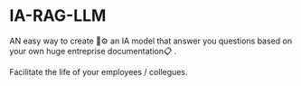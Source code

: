 # IA-RAG-LLM

AN easy way to create 🔧⚙ an IA model that answer you questions based on your own huge entreprise documentation📋 .

Facilitate the life of your employees / collegues.




